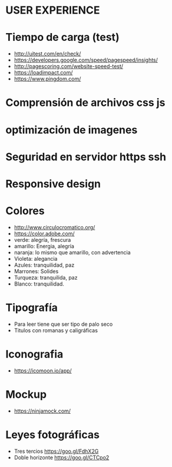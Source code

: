 # USER EXPERIENCE

# Tiempo de carga (test)
* http://uitest.com/en/check/ 
* https://developers.google.com/speed/pagespeed/insights/
* http://pagescoring.com/website-speed-test/
* https://loadimpact.com/
* https://www.pingdom.com/

# Comprensión de archivos css js
# optimización de imagenes
# Seguridad en servidor https ssh
# Responsive design
# Colores
* http://www.circulocromatico.org/
* https://color.adobe.com/
* verde: alegría, frescura
* amarillo: Energia, alegría
* naranja: lo mismo que amarillo, con advertencia
* Violeta: alegancia
* Azules: tranquilidad, paz
* Marrones: Solides
* Turqueza: tranquilida, paz
* Blanco: tranquilidad.

# Tipografía
* Para leer tiene que ser tipo de palo seco
* Titulos con romanas y caligráficas

# Iconografia
* https://icomoon.io/app/

# Mockup
* https://ninjamock.com/

# Leyes fotográficas
* Tres tercios https://goo.gl/FdhX2G
* Doble horizonte https://goo.gl/CTCpo2


